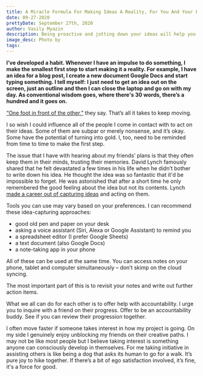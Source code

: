 ```yaml
---
title: A Miracle Formula For Making Ideas A Reality, For You And Your Friends
date: 09-27-2020
prettyDate: September 27th, 2020
author: Vasily Myazin
description: Being proactive and jotting down your ideas will help you materialize them. I do it for myself and encourage others to use this simple trick.
image_desc: Photo by 
tags: 
---
```

**I’ve developed a habit. Whenever I have an impulse to do something, I make the smallest first step to start making it a reality. For example, I have an idea for a blog post, I create a new document Google Docs and start typing something. I tell myself: I just need to get an idea out on the screen, just an outline and then I can close the laptop and go on with my day. As conventional wisdom goes, where there's 30 words, there’s a hundred and it goes on.**

[“One foot in front of the other,”](https://www.youtube.com/watch?v=OORsz2d1H7s) they say. That’s all it takes to keep moving.

I so wish I could influence all of the people I come in contact with to act on their ideas. Some of them are subpar or merely nonsense, and it’s okay. Some have the potential of turning into gold. I, too, need to be reminded from time to time to make the first step.

The issue that I have with hearing about my friends’ plans is that they often keep them in their minds, trusting their memories. David Lynch famously shared that he felt devastated a few times in his life when he didn’t bother to write down his idea. He thought the idea was so fantastic that it'd be impossible to forget. He was astonished that after a short time he only remembered the good feeling about the idea but not its contents. Lynch [made a career out of capturing ideas](https://youtu.be/mFsBaa_MEzM) and acting on them. 

Tools you can use may vary based on your preferences. I can recommend these idea-capturing approaches:

- good old pen and paper on your desk
- asking a voice assistant (Siri, Alexa or Google Assistant) to remind you
- a spreadsheet editor (I prefer Google Sheets)
- a text document (also Google Docs)
- a note-taking app in your phone

All of these can be used at the same time. You can access notes on your phone, tablet and computer simultaneously – don’t skimp on the cloud syncing.

The most important part of this is to revisit your notes and write out further action items.

What we all can do for each other is to offer help with accountability. I urge you to inquire with a friend on their progress. Offer to be an accountability buddy. See if you can review their progression together.

I often move faster if someone takes interest in how my project is going. On my side I genuinely enjoy unblocking my friends on their creative paths. I may not be like most people but I believe taking interest is something anyone can consciously develop in themselves. For me taking initiative in assisting others is like being a dog that asks its human to go for a walk. It’s pure joy to hike together. If there’s a bit of ego satisfaction involved, it’s fine, it's a force for good.
